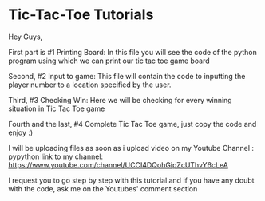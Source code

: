 # Tic-Tac-Toe Tutorials

Hey Guys,

First part is #1 Printing Board: In this file you will see the code of the python program using which we can print our tic tac toe game board

Second, #2 Input to game: This file will contain the code to inputting the player number to a location specified by the user.

Third, #3 Checking Win: Here we will be checking for every winning situation in Tic Tac Toe game

Fourth and the last, #4 Complete Tic Tac Toe game, just copy the code and enjoy :)

I will be uploading files as soon as i upload video on my Youtube Channel : pypython 
link to my channel: https://www.youtube.com/channel/UCCI4DQohGipZcUThvY6cLeA

I request you to go  step by step with this tutorial and if you have any doubt with the code, ask me on the Youtubes' comment section
